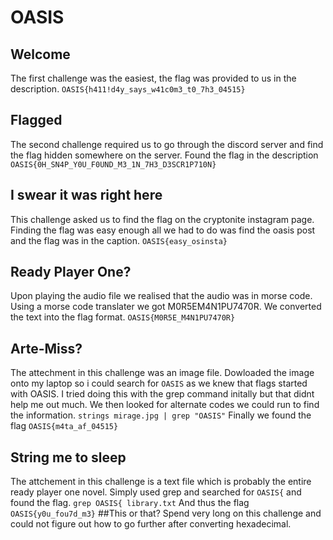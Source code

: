# OASIS 
## Welcome
The first challenge was the easiest, the flag was provided to us in the description. 
```OASIS{h411!d4y_says_w41c0m3_t0_7h3_04515}```
## Flagged
The second challenge required us to go through the discord server and find the flag hidden somewhere on the server.
Found the flag in the description
```OASIS{0H_SN4P_Y0U_F0UND_M3_1N_7H3_D3SCR1P710N}```
## I swear it was right here
This challenge asked us to find the flag on the cryptonite instagram page.
Finding the flag was easy enough all we had to do was find the oasis post and the flag was in the caption.
```OASIS{easy_osinsta}```
## Ready Player One?
Upon playing the audio file we realised that the audio was in morse code. Using a morse code translater we got M0R5EM4N1PU7470R.
We converted the text into the flag format.
```OASIS{M0R5E_M4N1PU7470R}```
## Arte-Miss?
The attechment in this challenge was an image file.
Dowloaded the image onto my laptop so i could search for ```OASIS``` as we knew that flags started with OASIS.
I tried doing this with the grep command initally but that didnt help me out much.
We then looked for alternate codes we could run to find the information.
``` strings mirage.jpg | grep "OASIS" ```
Finally we found the flag
```OASIS{m4ta_af_04515}```
## String me to sleep
The attchement in this challenge is a text file which is probably the entire ready player one novel.
Simply used grep and searched for ```OASIS{``` and found the flag.
```grep OASIS{ library.txt```
And thus the flag
```OASIS{y0u_fou7d_m3}```
##This or that?
Spend very long on this challenge and could not figure out how to go further after converting hexadecimal.


